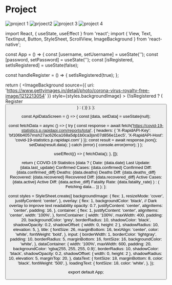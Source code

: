 # Project
![project 1](https://github.com/BijoyTS/Project/assets/169789934/89525ed0-c456-4213-be16-2e843bb9edda)
![prjoect2](https://github.com/BijoyTS/Project/assets/169789934/55b7786b-1fd5-4032-9f09-ea7342214766)
![project 3](https://github.com/BijoyTS/Project/assets/169789934/a32ca21d-4c1d-4c40-b39e-581ace39e188)
![project 4](https://github.com/BijoyTS/Project/assets/169789934/00323fb0-3bf7-45c4-bc95-4cf96e918846)





import React, { useState, useEffect } from 'react';
import { View, Text, TextInput, Button, StyleSheet, ScrollView, ImageBackground } from 'react-native';

const App = () => {
  const [username, setUsername] = useState('');
  const [password, setPassword] = useState('');
  const [isRegistered, setIsRegistered] = useState(false);

  const handleRegister = () => {
    setIsRegistered(true);
  };

  return (
    <ImageBackground 
      source={{ uri: 'https://www.gettyimages.in/detail/photo/corona-virus-royalty-free-image/1212213054' }} 
      style={styles.backgroundImage}
    >
      <View style={styles.overlay}>
        {!isRegistered ? (
          <View style={styles.formContainer}>
            <Text style={styles.title}>Register</Text>
            <TextInput
              style={styles.input}
              placeholder="Username"
              value={username}
              onChangeText={setUsername}
              placeholderTextColor="gray"
            />
            <TextInput
              style={styles.input}
              placeholder="Password"
              secureTextEntry
              value={password}
              onChangeText={setPassword}
              placeholderTextColor="gray"
            />
            <Button title="Register" onPress={handleRegister} color="dodgerblue" />
          </View>
        ) : (
          <ApiDataScreen />
        )}
      </View>
    </ImageBackground>
  );
};

const ApiDataScreen = () => {
  const [data, setData] = useState(null);

  const fetchData = async () => {
    try {
      const response = await fetch('https://covid-19-statistics.p.rapidapi.com/reports/total', {
        headers: {
          'X-RapidAPI-Key': 'bf106b4057msh27ac626ca168a5dp1b0ca3jsn07d856e11ec5',
          'X-RapidAPI-Host': 'covid-19-statistics.p.rapidapi.com'
        }
      });
      const result = await response.json();
      setData(result.data);
    } catch (error) {
      console.error(error);
    }
  };

  useEffect(() => {
    fetchData();
  }, []);

  return (
    <View style={styles.container}>
      <Text style={styles.title}>COVID-19 Statistics</Text>
      {data ? (
        <ScrollView style={styles.dataContainer}>
          <Text style={styles.dataText}>Date: {data.date}</Text>
          <Text style={styles.dataText}>Last Update: {data.last_update}</Text>
          <Text style={styles.dataText}>Confirmed Cases: {data.confirmed}</Text>
          <Text style={styles.dataText}>Confirmed Diff: {data.confirmed_diff}</Text>
          <Text style={styles.dataText}>Deaths: {data.deaths}</Text>
          <Text style={styles.dataText}>Deaths Diff: {data.deaths_diff}</Text>
          <Text style={styles.dataText}>Recovered: {data.recovered}</Text>
          <Text style={styles.dataText}>Recovered Diff: {data.recovered_diff}</Text>
          <Text style={styles.dataText}>Active Cases: {data.active}</Text>
          <Text style={styles.dataText}>Active Diff: {data.active_diff}</Text>
          <Text style={styles.dataText}>Fatality Rate: {data.fatality_rate}</Text>
        </ScrollView>
      ) : (
        <Text style={styles.loadingText}>Fetching data...</Text>
      )}
    </View>
  );
};

const styles = StyleSheet.create({
  backgroundImage: {
    flex: 1,
    resizeMode: 'cover',
    justifyContent: 'center',
  },
  overlay: {
    flex: 1,
    backgroundColor: 'black', // Dark overlay to improve text readability
    opacity: 0.7,
    justifyContent: 'center',
    alignItems: 'center',
    padding: 16,
  },
  container: {
    flex: 1,
    justifyContent: 'center',
    alignItems: 'center',
    width: '100%',
  },
  formContainer: {
    width: '100%',
    maxWidth: 400,
    padding: 20,
    backgroundColor: 'grey',
    borderRadius: 10,
    shadowColor: 'black',
    shadowOpacity: 0.2,
    shadowOffset: { width: 0, height: 2 },
    shadowRadius: 10,
    elevation: 5,
  },
  title: {
    fontSize: 26,
    marginBottom: 16,
    textAlign: 'center',
    color: 'white',
    fontWeight: 'bold',
  },
  input: {
    borderWidth: 1,
    borderColor: 'lightgray',
    padding: 10,
    borderRadius: 5,
    marginBottom: 16,
    fontSize: 16,
    backgroundColor: 'white',
  },
  dataContainer: {
    width: '100%',
    maxWidth: 600,
    padding: 20,
    backgroundColor: 'rgba(255, 255, 255, 0.9)',
    borderRadius: 10,
    shadowColor: 'black',
    shadowOpacity: 0.2,
    shadowOffset: { width: 0, height: 2 },
    shadowRadius: 10,
    elevation: 5,
    marginTop: 20,
  },
  dataText: {
    fontSize: 18,
    marginBottom: 8,
    color: 'black',
    fontWeight: '500',
  },
  loadingText: {
    fontSize: 18,
    color: 'white',
  },
});

export default App;
